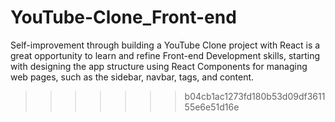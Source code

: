 # YouTube-Clone_Front-end
Self-improvement through building a YouTube Clone project with React is a great opportunity to learn and refine Front-end Development skills, starting with designing the app structure using React Components for managing web pages, such as the sidebar, navbar, tags, and content.
>>>>>>> b04cb1ac1273fd180b53d09df361155e6e51d16e

